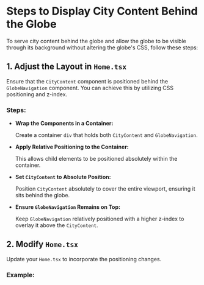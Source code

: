 # Steps to Display City Content Behind the Globe

To serve city content behind the globe and allow the globe to be visible through its background without altering the globe's CSS, follow these steps:

## 1. Adjust the Layout in `Home.tsx`

Ensure that the `CityContent` component is positioned behind the `GlobeNavigation` component. You can achieve this by utilizing CSS positioning and z-index.

### Steps:

- **Wrap the Components in a Container:**

  Create a container `div` that holds both `CityContent` and `GlobeNavigation`.

- **Apply Relative Positioning to the Container:**

  This allows child elements to be positioned absolutely within the container.

- **Set `CityContent` to Absolute Position:**

  Position `CityContent` absolutely to cover the entire viewport, ensuring it sits behind the globe.

- **Ensure `GlobeNavigation` Remains on Top:**

  Keep `GlobeNavigation` relatively positioned with a higher z-index to overlay it above the `CityContent`.

## 2. Modify `Home.tsx`

Update your `Home.tsx` to incorporate the positioning changes.

### Example: 